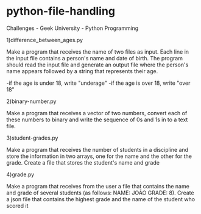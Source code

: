 # python-file-handling

Challenges - Geek University - Python Programming

1)difference_between_ages.py

Make a program that receives the name of two files as input. Each line in the input file contains a person's name and date of birth. The program should read the input file and generate an output file where the person's name appears followed by a string that represents their age.

-if the age is under 18, write "underage"
-if the age is over 18, write "over 18"

2)binary-number.py 

Make a program that receives a vector of two numbers, convert each of these numbers to binary and write the sequence of 0s and 1s in to a text file.

3)student-grades.py

Make a program that receives the number of students in a discipline and store the information in two arrays, one for the name and the other for the grade. Create a file that stores the student's name and grade

4)grade.py

Make a program that receives from the user a file that contains the name and grade of several students (as follows: NAME: JOÃO GRADE: 8). Create a json file that contains the highest grade and the name of the student who scored it
